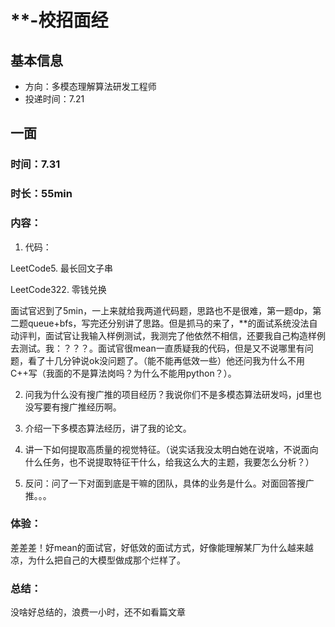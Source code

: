 # **-校招面经
## 基本信息
- 方向：多模态理解算法研发工程师
- 投递时间：7.21
## 一面
### 时间：7.31
### 时长：55min
### 内容：
1. 代码：

LeetCode5. 最长回文子串

LeetCode322. 零钱兑换

面试官迟到了5min，一上来就给我两道代码题，思路也不是很难，第一题dp，第二题queue+bfs，写完还分别讲了思路。但是抓马的来了，**的面试系统没法自动评判，面试官让我输入样例测试，我测完了他依然不相信，还要我自己构造样例去测试。我：？？？。面试官很mean一直质疑我的代码，但是又不说哪里有问题，看了十几分钟说ok没问题了。（能不能再低效一些）他还问我为什么不用C++写（我面的不是算法岗吗？为什么不能用python？）。

2. 问我为什么没有搜广推的项目经历？我说你们不是多模态算法研发吗，jd里也没写要有搜广推经历啊。

3. 介绍一下多模态算法经历，讲了我的论文。
   
4. 讲一下如何提取高质量的视觉特征。（说实话我没太明白她在说啥，不说面向什么任务，也不说提取特征干什么，给我这么大的主题，我要怎么分析？）
   
5. 反问：问了一下对面到底是干嘛的团队，具体的业务是什么。对面回答搜广推。。。

### 体验：
差差差！好mean的面试官，好低效的面试方式，好像能理解某厂为什么越来越凉，为什么把自己的大模型做成那个烂样了。

### 总结：
没啥好总结的，浪费一小时，还不如看篇文章
